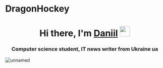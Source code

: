 # DragonHockey
<h1 align="center">Hi there, I'm <a href="Artem" target="_blank">Daniil</a> 
<img src="https://github.com/blackcater/blackcater/raw/main/images/Hi.gif" height="32"/></h1>
<h3 align="center">Computer science student, IT news writer from Ukraine ua</h3>

![unnamed](https://user-images.githubusercontent.com/122678486/213194794-edc235b5-a3a1-4102-a1fe-a482718005c5.png)
